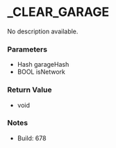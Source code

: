 # _CLEAR_GARAGE

No description available.

### Parameters
* Hash garageHash
* BOOL isNetwork

### Return Value
* void

### Notes
* Build: 678

